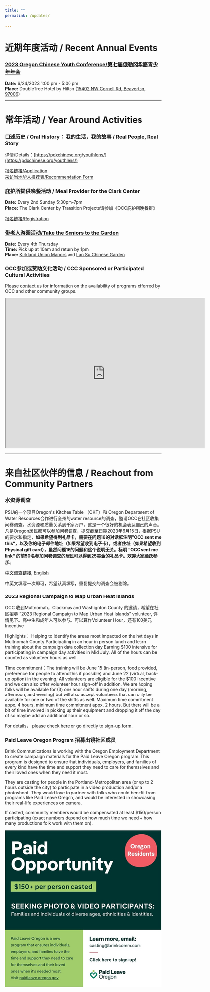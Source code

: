 ```yaml
---
title: ""
permalink: /updates/

---
```


# 近期年度活动 / Recent Annual Events

### [2023 Oregon Chinese Youth Conference/第七届俄勒冈华裔青少年年会](https://pdxchinese.org/youthconference/)

**Date:** 6/24/2023 1:00 pm - 5:00 pm  
**Place:** DoubleTree Hotel by Hilton ([15402 NW Cornell Rd, Beaverton, 97006](https://goo.gl/maps/XNov3hTvDTN2))  

******

# 常年活动 / Year Around Activities

### 口述历史 / Oral History： 我的生活，我的故事 / Real People, Real Story

详情/Details：[https://pdxchinese.org/youthlens/](https://pdxchinese.org/youthlens/)

[报名链接/Application](https://docs.google.com/forms/d/e/1FAIpQLScK3ahKKd_XjBtZNlOqSQhaRgjLDolodXpg9dIBx3lLu3mbWg/viewform?usp=sf_link)  
[采访当地华人推荐表/Recommendation Form](https://docs.google.com/forms/d/e/1FAIpQLSconI7lF4QMz0Wvl34UQhkkMm9pq6PuIGGvP7Ek3Ie8dzvU9A/viewform?usp=sf_link)  

### 庇护所提供晚餐活动 / Meal Provider for the Clark Center

**Date:** Every 2nd Sunday 5:30pm-7pm  
**Place:** The Clark Center by Transition Projects请参加《OCC庇护所晚餐群》  

[报名链接/Registration](https://signup.com/client/invitation2/secure/114701245205736806/false#/invitation)

### [带老人游园活动/Take the Seniors to the Garden](https://pdxchinese.org/ridewseniors/)

**Date:** Every 4th Thursday  
**Time:** Pick up at 10am and return by 1pm  
**Place:** [Kirkland Union Manors](https://theunionmanors.org/kirkland-union-manors/) and [Lan Su Chinese Garden](https://lansugarden.org/)  

### OCC参加或赞助文化活动 / OCC Sponsored or Participated Cultural Activities

Please [contact us](https://pdxchinese.org/contact/) for information on the availability of programs offerred by OCC and other community groups.

<iframe src="https://www.google.com/maps/d/u/0/embed?mid=1CeLwb-03MNEFwnPaZlm6LAqtMeFgwOI&ehbc=2E312F" width="640" height="480"></iframe>

<br>

**********

# 来自社区伙伴的信息 / Reachout from Community Partners

### 水资源调查

PSU的一个项目Oregon's Kitchen Table （OKT）和 Oregon Department of Water Resources合作进行全州的water resource的调查，邀请OCC在社区收集问卷调查。水资源和质量关系到千家万户，这是一个很好的机会表达自己的声音。凡是Oregon居民都可以参加问卷调查，提交截至日期2023年6月15日，根据PSU的要求和指定，**如果希望得到礼品卡，需要在问题16的对话框注明”OCC sent me this“，以及你的电子邮件地址（如果希望收到电子卡），或者住址（如果希望收到Physical gift card），虽然问题16的问题和这个说明无关。标明 “OCC sent me link“ 的前50名参加问卷调查的居民可以得到25美金的礼品卡。欢迎大家踊跃参加。**

[中文调查链接](https://bit.ly/435am5V), [English](https://bit.ly/oregonswater)

中英文填写一次即可，希望认真填写，重复提交的调查会被剔除。

### 2023 Regional Campaign to Map Urban Heat Islands

OCC 收到Multnomah，Clackmas and Washignton County 的邀请，希望在社区招募 ”2023 Regional Campaign to Map Urban Heat Islands” volunteer, 详情见下。高中生和成年人可以参与。可以算作Volunteer Hour，还有100美元Incentive

Highlights：
Helping to Identify the areas most impacted on the hot days in Multnomah County
Participating in an hour in person lunch and learn training about the campaign data collection day
Earning $100 intensive for participating in campaign day activities in Mid July. All of the hours can be counted as volunteer hours as well. 

Time commitment：The training will be June 15 (in-person, food provided, preference for people to attend this if possible) and June 22 (virtual, back-up option) in the evening; All volunteers are eligible for the $100 incentive and we can also offer volunteer hour sign-off in addition. We are hoping folks will be available for (3) one hour shifts during one day (morning, afternoon, and evening) but will also accept volunteers that can only be available for one or two of the shifts as well. Maximum time commitment appx. 4 hours, minimum time commitment appx. 2 hours. But there will be a bit of time involved in picking up their equipment and dropping it off the day of so maybe add an additional hour or so.

For details， please check [here](https://www.washingtoncountyor.gov/public-health/urban-heat-island-mapping-campaign)
or go directly to [sign-up form](https://docs.google.com/forms/d/e/1FAIpQLSeUdBIdteDioaIGaB30yMnJPdiKHheMLzDLqvCCbW3A1I1T2w/viewform).

### Paid Leave Oregon Program 招募出镜社区成员

Brink Communications is working with the Oregon Employment Department to create campaign materials for the Paid Leave Oregon program. This program is designed to ensure that individuals, employers, and families of every kind have the time and support they need to care for themselves and their loved ones when they need it most.

They are casting for people in the Portland-Metropolitan area (or up to 2 hours outside the city) to participate in a video production and/or a photoshoot. They would love to partner with folks who could benefit from programs like Paid Leave Oregon, and would be interested in showcasing their real-life experiences on camera.

If casted, community members would be compensated at least $150/person participating (exact numbers depend on how much time we need + how many productions folk work with them on).

<p><img src="/assets/images/activities/brink.jpg"></p>
